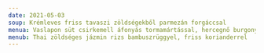```yaml
---
date: 2021-05-03
soup: Krémleves friss tavaszi zöldségekből parmezán forgáccsal
menua: Vaslapon süt csirkemell áfonyás tormamártással, hercegnő burgonyával 
menub: Thai zöldséges jázmin rizs bambuszrüggyel, friss korianderrel
---
```

